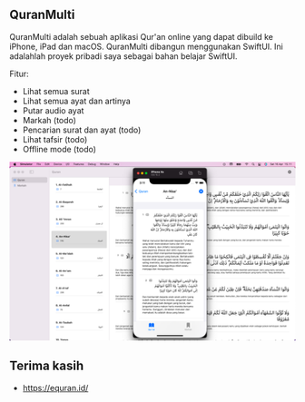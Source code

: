 ## QuranMulti

QuranMulti adalah sebuah aplikasi Qur'an online yang dapat dibuild ke iPhone, iPad dan macOS.
QuranMulti dibangun menggunakan SwiftUI. Ini adalahlah proyek pribadi saya sebagai bahan belajar SwiftUI.

Fitur:
- Lihat semua surat
- Lihat semua ayat dan artinya
- Putar audio ayat
- Markah (todo)
- Pencarian surat dan ayat (todo)
- Lihat tafsir (todo)
- Offline mode (todo)

![image](https://raw.githubusercontent.com/irfanpule/quranmulti/main/ss/Screen%20Shot%202022-04-16%20at%2015.11.25.png)


## Terima kasih
- https://equran.id/